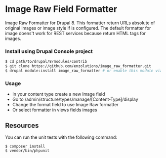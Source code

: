 Image Raw Field Formatter
=====================

Image Raw Formatter for Drupal 8. This formatter return URLs absolute of original images or image style if is configured. The default formatter for image doens't work for REST services because return HTML tags for images.

### Install using Drupal Console project
```bash
$ cd path/to/drupal/8/modules/contrib
$ git clone https://github.com/enzolutions/image_raw_formatter.git
$ drupal module:install image_raw_formatter # or enable this module via UI
```

### Usage

 * In your content type create a new Image field
 * Go to /admin/structure/types/manage/[Content-Type]/display
 * Change the format field to use Image Raw formatter
 * Or select formatter in views fields images

Resources
---------

You can run the unit tests with the following command:

    $ composer install
    $ vendor/bin/phpunit
